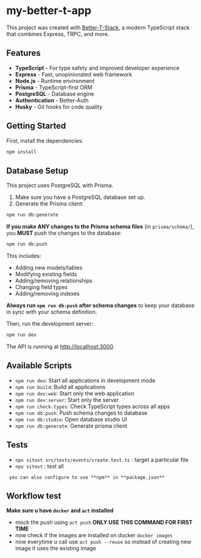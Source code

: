 # my-better-t-app

This project was created with [Better-T-Stack](https://github.com/AmanVarshney01/create-better-t-stack), a modern TypeScript stack that combines Express, TRPC, and more.

## Features

- **TypeScript** - For type safety and improved developer experience
- **Express** - Fast, unopinionated web framework
- **Node.js** - Runtime environment
- **Prisma** - TypeScript-first ORM
- **PostgreSQL** - Database engine
- **Authentication** - Better-Auth
- **Husky** - Git hooks for code quality

## Getting Started

First, install the dependencies:

```bash
npm install
```
## Database Setup

This project uses PostgreSQL with Prisma.

1. Make sure you have a PostgreSQL database set up.
2. Generate the Prisma client:
```bash
npm run db:generate
```


**If you make ANY changes to the Prisma schema files** (in `prisma/schema/`), you **MUST** push the changes to the database:

```bash
npm run db:push
```

This includes:
- Adding new models/tables
- Modifying existing fields
- Adding/removing relationships
- Changing field types
- Adding/removing indexes

**Always run `npm run db:push` after schema changes** to keep your database in sync with your schema definition.


Then, run the development server:

```bash
npm run dev
```

The API is running at [http://localhost:3000](http://localhost:3000).






## Available Scripts

- `npm run dev`: Start all applications in development mode
- `npm run build`: Build all applications
- `npm run dev:web`: Start only the web application
- `npm run dev:server`: Start only the server
- `npm run check-types`: Check TypeScript types across all apps
- `npm run db:push`: Push schema changes to database
- `npm run db:studio`: Open database studio UI
 - `npm run db:generate`: Generate prisma client






## Tests

- `npx vitest src/tests/events/create.test.ts` : target a particular file
- `npx vitest` : test all



` you can also configure to use **npm** in **package.json**`




## Workflow test

**Make sure u have `docker` and `act` installed**

- mock the push using `act push` **ONLY USE THIS COMMAND FOR FIRST TIME**
- now check if the images are installed on docker `docker images`
- now everytime u call use `act push --reuse` so instead of creating new image it uses the existing image
  